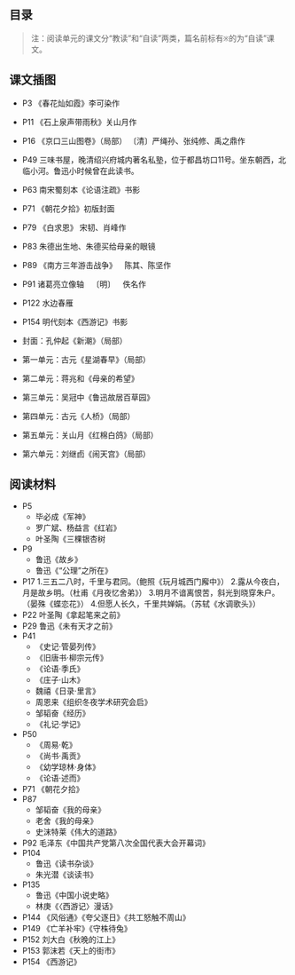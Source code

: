 ## 目录

<!-- 目录 -->

> 注：阅读单元的课文分“教读”和“自读”两类，篇名前标有`※`的为“自读”课文。

## 课文插图

- P3 《春花灿如霞》李可染作
- P11 《石上泉声带雨秋》关山月作
- P16 《京口三山图卷》（局部） 〔清〕严绳孙、张纯修、禹之鼎作
- P49 三味书屋，晚清绍兴府城内著名私塾，位于都昌坊口11号。坐东朝西，北临小河。鲁迅小时候曾在此读书。
- P63 南宋蜀刻本《论语注疏》书影
- P71 《朝花夕拾》初版封面
- P79 《白求恩》 宋韧、肖峰作
- P83 朱德出生地、朱德买给母亲的眼镜
- P89 《南方三年游击战争》 陈其、陈坚作
- P91 诸葛亮立像轴 〔明〕 佚名作
- P122 水边春雁
- P154 明代刻本《西游记》书影

- 封面：孔仲起《新潮》（局部）
- 第一单元：古元《星湖春早》（局部）
- 第二单元：蒋兆和《母亲的希望》
- 第三单元：吴冠中《鲁迅故居百草园》
- 第四单元：古元《人桥》（局部）
- 第五单元：关山月《红棉白鸽》（局部）
- 第六单元：刘继卣《闹天宫》（局部）

## 阅读材料

- P5
    - 毕必成《军神》
    - 罗广斌、杨益言《红岩》
    - 叶圣陶《三棵银杏树
- P9
    - 鲁迅《故乡》
    - 鲁迅《“公理”之所在》
- P17
    1.三五二八时，千里与君同。（鲍照《玩月城西门廨中》）
    2.露从今夜白，月是故乡明。（杜甫《月夜忆舍弟》）
    3.明月不谙离恨苦，斜光到晓穿朱户。（晏殊《蝶恋花》）
    4.但愿人长久，千里共婵娟。（苏轼《水调歌头》）
- P22 叶圣陶《拿起笔来之前》
- P29 鲁迅《未有天才之前》
- P41
    - 《史记·管晏列传》
    - 《旧唐书·柳宗元传》
    - 《论语·季氏》
    - 《庄子·山木》
    - 魏禧《日录·里言》
    - 周恩来《组织冬夜学术研究会启》
    - 邹韬奋《经历》
    - 《礼记·学记》
- P50
    - 《周易·乾》
    - 《尚书·禹贡》
    - 《幼学琼林·身体》
    - 《论语·述而》
- P71 《朝花夕拾》
- P87
    - 邹韬奋《我的母亲》
    - 老舍《我的母亲》
    - 史沫特莱《伟大的道路》
- P92 毛泽东《中国共产党第八次全国代表大会开幕词》
- P104
    - 鲁迅《读书杂谈》
    - 朱光潜《谈读书》
- P135
    - 鲁迅《中国小说史略》
    - 林庚《〈西游记〉漫话》
- P144 《风俗通》《夸父逐日》《共工怒触不周山》
- P149 《亡羊补牢》《守株待兔》
- P152 刘大白《秋晚的江上》
- P153 郭沫若《天上的街市》
- P154 《西游记》

